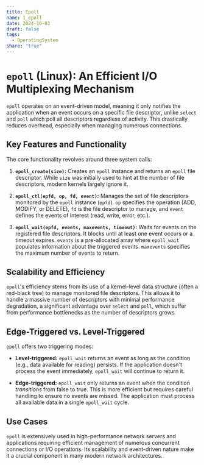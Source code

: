 ```yaml
---
title: Epoll
name: 1_epoll
date: 2024-10-03
draft: false
tags:
  - OperatingSystem
share: "true"
---
```


# `epoll` (Linux): An Efficient I/O Multiplexing Mechanism

`epoll` operates on an event-driven model, meaning it only notifies the application when an event occurs on a specific file descriptor, unlike `select` and `poll` which poll all descriptors regardless of activity. This drastically reduces overhead, especially when managing numerous connections.

## Key Features and Functionality

The core functionality revolves around three system calls:

1. **`epoll_create(size)`:** Creates an `epoll` instance and returns an `epoll` file descriptor.  While `size` was initially used to hint at the number of file descriptors, modern kernels largely ignore it.

2. **`epoll_ctl(epfd, op, fd, event)`:**  Manages the set of file descriptors monitored by the `epoll` instance (`epfd`).  `op` specifies the operation (ADD, MODIFY, or DELETE), `fd` is the file descriptor to manage, and `event` defines the events of interest (read, write, error, etc.).

3. **`epoll_wait(epfd, events, maxevents, timeout)`:** Waits for events on the registered file descriptors.  It blocks until at least one event occurs or a timeout expires.  `events` is a pre-allocated array where `epoll_wait` populates information about the triggered events. `maxevents` specifies the maximum number of events to return.

## Scalability and Efficiency

`epoll`'s efficiency stems from its use of a kernel-level data structure (often a red-black tree) to manage monitored file descriptors. This allows it to handle a massive number of descriptors with minimal performance degradation, a significant advantage over `select` and `poll`, which suffer from performance bottlenecks as the number of descriptors grows.

## Edge-Triggered vs. Level-Triggered

`epoll` offers two triggering modes:

* **Level-triggered:** `epoll_wait` returns an event as long as the condition (e.g., data available for reading) persists.  If the application doesn't process the event immediately, `epoll_wait` will continue to return it.

* **Edge-triggered:** `epoll_wait` only returns an event when the condition *transitions* from false to true.  This is more efficient but requires careful handling to ensure no events are missed.  The application must process all available data in a single `epoll_wait` cycle.

## Use Cases

`epoll` is extensively used in high-performance network servers and applications requiring efficient management of numerous concurrent connections or I/O operations.  Its scalability and event-driven nature make it a crucial component in many modern network architectures.

